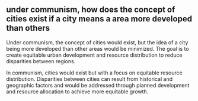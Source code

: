 ## under communism, how does the concept of cities exist if a city means a area more developed than others

Under communism, the concept of cities would exist, but the idea of a city being more developed than other areas would be minimized. The goal is to create equitable urban development and resource distribution to reduce disparities between regions.

In communism, cities would exist but with a focus on equitable resource distribution. Disparities between cities can result from historical and geographic factors and would be addressed through planned development and resource allocation to achieve more equitable growth.